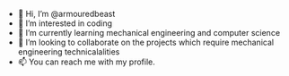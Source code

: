 - 👋 Hi, I’m @armouredbeast
- 👀 I’m interested in coding
- 🌱 I’m currently learning mechanical engineering and computer science
- 💞️ I’m looking to collaborate on the projects which require mechanical engineering technicalalities
- 📫 You can reach me with my profile.

